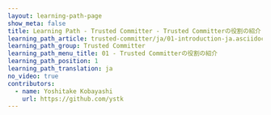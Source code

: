 ```yaml
---
layout: learning-path-page
show_meta: false
title: Learning Path - Trusted Committer - Trusted Committerの役割の紹介
learning_path_article: trusted-committer/ja/01-introduction-ja.asciidoc
learning_path_group: Trusted Committer
learning_path_menu_title: 01 - Trusted Committerの役割の紹介
learning_path_position: 1
learning_path_translation: ja
no_video: true
contributors:
  - name: Yoshitake Kobayashi
    url: https://github.com/ystk
---
```

<!--- This file autogenerated from https://github.com/InnerSourceCommons/InnerSourceLearningPath/blob/master/scripts -->